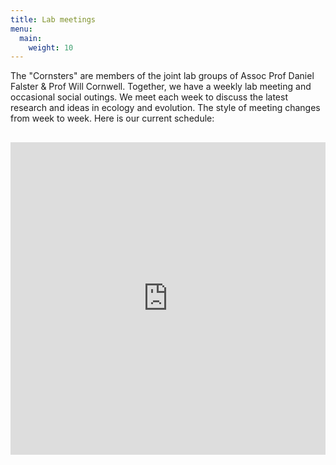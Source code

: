 ```yaml
---
title: Lab meetings
menu:
  main:
    weight: 10
---
```


The "Cornsters" are members of the joint lab groups of Assoc Prof Daniel Falster & Prof Will Cornwell. Together, we have a weekly lab meeting and occasional social outings. We meet each week to discuss the latest research and ideas in ecology and evolution. The style of meeting changes from week to week. Here is our current schedule:

<iframe
  src="https://docs.google.com/spreadsheets/d/e/2PACX-1vTKdLGb52Pemg9s7n6PDMLdMIx5rJnJ-PvoYg7T9ZV2kyPt0VicEmewxHjgNXSnEd7tHBSGs8GDIAa9/pubhtml?widget=true&headers=false"
  width="100%"
  height="500"
  style="border:0; margin-top: 1rem;"
  loading="lazy">
</iframe>